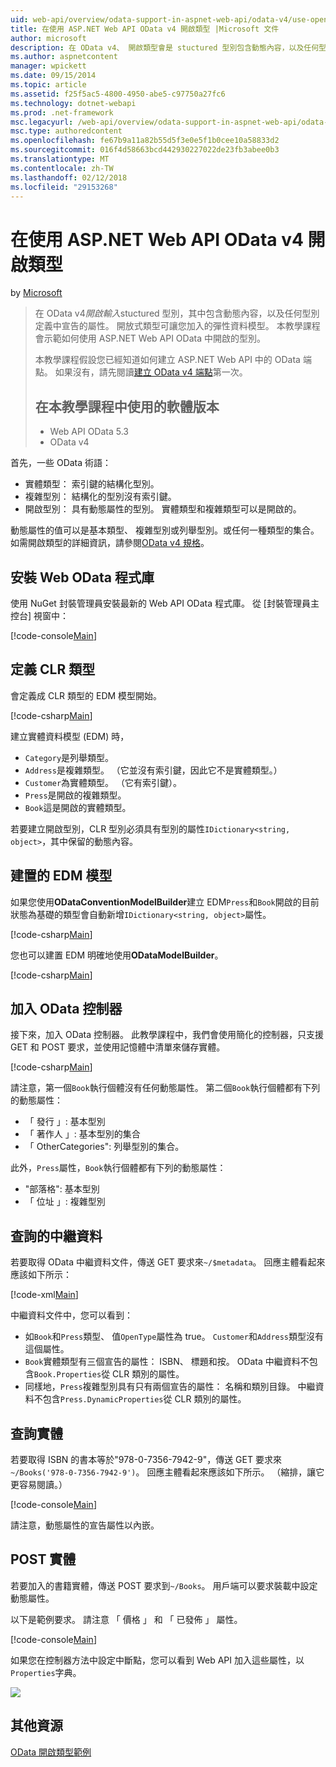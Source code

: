 ```yaml
---
uid: web-api/overview/odata-support-in-aspnet-web-api/odata-v4/use-open-types-in-odata-v4
title: 在使用 ASP.NET Web API OData v4 開啟類型 |Microsoft 文件
author: microsoft
description: 在 OData v4、 開啟類型會是 stuctured 型別包含動態內容，以及任何型別定義中宣告的屬性。 開啟...
ms.author: aspnetcontent
manager: wpickett
ms.date: 09/15/2014
ms.topic: article
ms.assetid: f25f5ac5-4800-4950-abe5-c97750a27fc6
ms.technology: dotnet-webapi
ms.prod: .net-framework
msc.legacyurl: /web-api/overview/odata-support-in-aspnet-web-api/odata-v4/use-open-types-in-odata-v4
msc.type: authoredcontent
ms.openlocfilehash: fe67b9a11a82b55d5f3e0e5f1b0cee10a58833d2
ms.sourcegitcommit: 016f4d58663bcd442930227022de23fb3abee0b3
ms.translationtype: MT
ms.contentlocale: zh-TW
ms.lasthandoff: 02/12/2018
ms.locfileid: "29153268"
---
```

<a name="open-types-in-odata-v4-with-aspnet-web-api"></a>在使用 ASP.NET Web API OData v4 開啟類型
====================
by [Microsoft](https://github.com/microsoft)

> 在 OData v4*開啟輸入*stuctured 型別，其中包含動態內容，以及任何型別定義中宣告的屬性。 開放式類型可讓您加入的彈性資料模型。 本教學課程會示範如何使用 ASP.NET Web API OData 中開啟的型別。
> 
> 本教學課程假設您已經知道如何建立 ASP.NET Web API 中的 OData 端點。 如果沒有，請先閱讀[建立 OData v4 端點](create-an-odata-v4-endpoint.md)第一次。
> 
> ## <a name="software-versions-used-in-the-tutorial"></a>在本教學課程中使用的軟體版本
> 
> 
> - Web API OData 5.3
> - OData v4


首先，一些 OData 術語：

- 實體類型： 索引鍵的結構化型別。
- 複雜型別： 結構化的型別沒有索引鍵。
- 開啟型別： 具有動態屬性的型別。 實體類型和複雜類型可以是開啟的。

動態屬性的值可以是基本類型、 複雜型別或列舉型別。或任何一種類型的集合。 如需開啟類型的詳細資訊，請參閱[OData v4 規格](http://www.odata.org/documentation/odata-version-4-0/)。

## <a name="install-the-web-odata-libraries"></a>安裝 Web OData 程式庫

使用 NuGet 封裝管理員安裝最新的 Web API OData 程式庫。 從 [封裝管理員主控台] 視窗中：

[!code-console[Main](use-open-types-in-odata-v4/samples/sample1.cmd)]

## <a name="define-the-clr-types"></a>定義 CLR 類型

會定義成 CLR 類型的 EDM 模型開始。

[!code-csharp[Main](use-open-types-in-odata-v4/samples/sample2.cs)]

建立實體資料模型 (EDM) 時，

- `Category`是列舉類型。
- `Address`是複雜類型。 （它並沒有索引鍵，因此它不是實體類型。）
- `Customer`為實體類型。 （它有索引鍵）。
- `Press`是開啟的複雜類型。
- `Book`這是開啟的實體類型。

若要建立開啟型別，CLR 型別必須具有型別的屬性`IDictionary<string, object>`，其中保留的動態內容。

## <a name="build-the-edm-model"></a>建置的 EDM 模型

如果您使用**ODataConventionModelBuilder**建立 EDM`Press`和`Book`開啟的目前狀態為基礎的類型會自動新增`IDictionary<string, object>`屬性。

[!code-csharp[Main](use-open-types-in-odata-v4/samples/sample3.cs)]

您也可以建置 EDM 明確地使用**ODataModelBuilder**。

[!code-csharp[Main](use-open-types-in-odata-v4/samples/sample4.cs)]

## <a name="add-an-odata-controller"></a>加入 OData 控制器

接下來，加入 OData 控制器。 此教學課程中，我們會使用簡化的控制器，只支援 GET 和 POST 要求，並使用記憶體中清單來儲存實體。

[!code-csharp[Main](use-open-types-in-odata-v4/samples/sample5.cs)]

請注意，第一個`Book`執行個體沒有任何動態屬性。 第二個`Book`執行個體都有下列的動態屬性：

- 「 發行 」: 基本型別
- 「 著作人 」: 基本型別的集合
- 「 OtherCategories": 列舉型別的集合。

此外，`Press`屬性，`Book`執行個體都有下列的動態屬性：

- "部落格": 基本型別
- 「 位址 」: 複雜型別

## <a name="query-the-metadata"></a>查詢的中繼資料

若要取得 OData 中繼資料文件，傳送 GET 要求來`~/$metadata`。 回應主體看起來應該如下所示：

[!code-xml[Main](use-open-types-in-odata-v4/samples/sample6.xml?highlight=5,21)]

中繼資料文件中，您可以看到：

- 如`Book`和`Press`類型、 值`OpenType`屬性為 true。 `Customer`和`Address`類型沒有這個屬性。
- `Book`實體類型有三個宣告的屬性： ISBN、 標題和按。 OData 中繼資料不包含`Book.Properties`從 CLR 類別的屬性。
- 同樣地，`Press`複雜型別具有只有兩個宣告的屬性： 名稱和類別目錄。 中繼資料不包含`Press.DynamicProperties`從 CLR 類別的屬性。

## <a name="query-an-entity"></a>查詢實體

若要取得 ISBN 的書本等於"978-0-7356-7942-9"，傳送 GET 要求來`~/Books('978-0-7356-7942-9')`。 回應主體看起來應該如下所示。 （縮排，讓它更容易閱讀。）

[!code-console[Main](use-open-types-in-odata-v4/samples/sample7.cmd?highlight=8-13,15-23)]

請注意，動態屬性的宣告屬性以內嵌。

## <a name="post-an-entity"></a>POST 實體

若要加入的書籍實體，傳送 POST 要求到`~/Books`。 用戶端可以要求裝載中設定動態屬性。

以下是範例要求。 請注意 「 價格 」 和 「 已發佈 」 屬性。

[!code-console[Main](use-open-types-in-odata-v4/samples/sample8.cmd?highlight=10)]

如果您在控制器方法中設定中斷點，您可以看到 Web API 加入這些屬性，以`Properties`字典。

![](use-open-types-in-odata-v4/_static/image1.png)

## <a name="additional-resources"></a>其他資源

[OData 開啟類型範例](http://aspnet.codeplex.com/sourcecontrol/latest#Samples/WebApi/OData/v4/ODataOpenTypeSample/ReadMe.txt)
